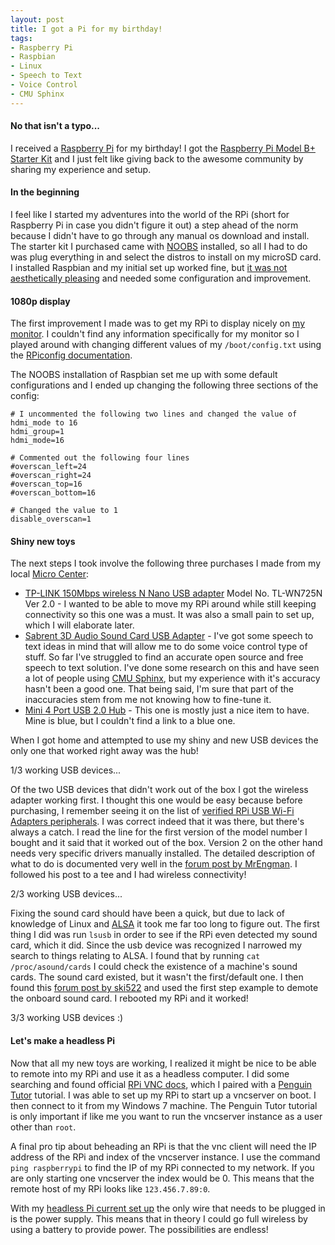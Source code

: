 ```yaml
---
layout: post
title: I got a Pi for my birthday!
tags:
- Raspberry Pi
- Raspbian
- Linux
- Speech to Text
- Voice Control
- CMU Sphinx
---
```

#### No that isn't a typo... ####

I received a [Raspberry Pi] for my birthday! I got the [Raspberry Pi Model B+ Starter Kit] and
I just felt like giving back to the awesome community by sharing my experience and setup.

#### In the beginning ####

I feel like I started my adventures into the world of the RPi (short for Raspberry Pi in case you didn't figure it out) a step
ahead of the norm because I didn't have to go through any manual os download and install. The starter kit I purchased came with
[NOOBS] installed, so all I had to do was plug everything in and select the distros to install on my microSD card. I installed
Raspbian and my initial set up worked fine, but [it was not aesthetically pleasing] and needed some configuration and improvement.

#### 1080p display ####

The first improvement I made was to get my RPi to display nicely on [my monitor]. I couldn't find any information specifically for my monitor so
I played around with changing different values of my ```/boot/config.txt``` using the [RPiconfig documentation].

The NOOBS installation of Raspbian set me up with some default configurations and I ended up changing the following three sections of the config:

    # I uncommented the following two lines and changed the value of hdmi_mode to 16
    hdmi_group=1
    hdmi_mode=16

    # Commented out the following four lines
    #overscan_left=24
    #overscan_right=24
    #overscan_top=16
    #overscan_bottom=16
    
    # Changed the value to 1
    disable_overscan=1

#### Shiny new toys ####

The next steps I took involve the following three purchases I made from my local [Micro Center]:

* [TP-LINK 150Mbps wireless N Nano USB adapter] Model No. TL-WN725N Ver 2.0 - I wanted to be able to move my RPi around while still keeping connectivity so
this one was a must. It was also a small pain to set up, which I will elaborate later.
* [Sabrent 3D Audio Sound Card USB Adapter] - I've got some speech to text ideas in mind that will allow me to do some voice control type of stuff.
So far I've struggled to find an accurate open source and free speech to text solution. I've done some research on this and have seen a lot of people
using [CMU Sphinx], but my experience with it's accuracy hasn't been a good one. That being said, I'm sure that part of the inaccuracies stem from me not
knowing how to fine-tune it.
* [Mini 4 Port USB 2.0 Hub] - This one is mostly just a nice item to have. Mine is blue, but I couldn't find a link to a blue one.

When I got home and attempted to use my shiny and new USB devices the only one that worked right away was the hub!

1/3 working USB devices...

Of the two USB devices that didn't work out of the box I got the wireless adapter working first. I thought this one would be easy because before
purchasing, I remember seeing it on the list of [verified RPi USB Wi-Fi Adapters peripherals]. I was correct indeed that it was there, but there's always
a catch. I read the line for the first version of the model number I bought and it said that it worked out of the box. Version 2 on the other hand needs
very specific drivers manually installed. The detailed description of what to do is documented very well in the [forum post by MrEngman]. I followed his
post to a tee and I had wireless connectivity! 

2/3 working USB devices...

Fixing the sound card should have been a quick, but due to lack of knowledge of Linux and [ALSA] it took me far too long to figure out.
The first thing I did was run `lsusb` in order to see if the RPi even detected my sound card, which it did. Since the usb device was recognized
I narrowed my search to things relating to ALSA. I found that by running `cat /proc/asound/cards` I could check the existence of a machine's
sound cards. The sound card existed, but it wasn't the first/default one. I then found this [forum post by ski522] and used the first step example to demote
the onboard sound card. I rebooted my RPi and it worked!

3/3 working USB devices :)

#### Let's make a headless Pi ####

Now that all my new toys are working, I realized it might be nice to be able to remote into my RPi and use it as a headless computer. I did some searching and
found official [RPi VNC docs], which I paired with a [Penguin Tutor] tutorial. I was able to set up my RPi to start up a vncserver on boot. I then connect to it
from my Windows 7 machine. The Penguin Tutor tutorial is only important if like me you want to run the vncserver instance as a user other than `root`.

A final pro tip about beheading an RPi is that the vnc client will need the IP address of the RPi and index of the vncserver instance. I use the command `ping
raspberrypi` to find the IP of my RPi connected to my network. If you are only starting one vncserver the index would be 0. This means that the remote host of
my RPi looks like `123.456.7.89:0`.

With my [headless Pi current set up] the only wire that needs to be plugged in is the power supply. This means that in theory I could go full wireless by using
a battery to provide power. The possibilities are endless!

[Raspberry Pi]:http://www.raspberrypi.org/
[Raspberry Pi Model B+ Starter Kit]:http://www.mcmelectronics.com/product/83-16332
[NOOBS]:http://www.raspberrypi.org/introducing-noobs/
[it was not aesthetically pleasing]:http://i.imgur.com/3HKwSso.jpg
[my monitor]:http://www.asus.com/Monitors/VS239H/
[RPiconfig documentation]:http://elinux.org/RPiconfig
[Micro Center]:http://www.microcenter.com/site/stores/overland-park.aspx
[TP-LINK 150Mbps wireless N Nano USB adapter]:http://www.microcenter.com/product/395710/150Mbps_wireless_N_Nano_USB_adapter
[Sabrent 3D Audio Sound Card USB Adapter]:http://www.microcenter.com/product/364947/3D_Audio_Sound_Card_USB_Adapter
[Mini 4 Port USB 2.0 Hub]:http://www.microcenter.com/product/319527/4-Port_USB_20_Hub_-_Black
[CMU Sphinx]:http://cmusphinx.sourceforge.net/
[verified RPi USB Wi-Fi Adapters peripherals]:http://elinux.org/RPi_USB_Wi-Fi_Adapters
[forum post by MrEngman]:http://www.raspberrypi.org/forums/viewtopic.php?p=462982
[ALSA]:http://www.alsa-project.org/main/index.php/Main_Page
[forum post by ski522]:http://www.raspberrypi.org/forums/viewtopic.php?t=20866
[RPi VNC docs]:http://www.raspberrypi.org/documentation/remote-access/vnc/
[Penguin Tutor]:http://www.penguintutor.com/linux/tightvnc
[headless Pi current set up]:http://i.imgur.com/NJdYV4P.jpg




